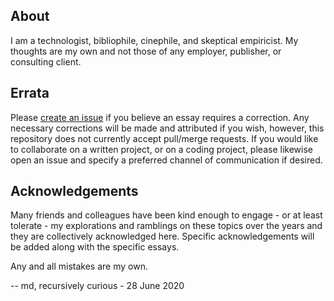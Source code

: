 ## About


I am a technologist, bibliophile, cinephile, and skeptical empiricist. My thoughts are my own and not those of any employer, publisher, or consulting client. 

## Errata

Please [create an issue](https://github.com/recursivelycurious/essays/issues) if you believe an essay requires a correction. Any necessary corrections will be made and attributed if you wish, however, this repository does not currently accept pull/merge requests. If you would like to collaborate on a written project, or on a coding project, please likewise open an issue and specify a preferred channel of communication if desired.

## Acknowledgements

Many friends and colleagues have been kind enough to engage - or at least tolerate - my explorations and ramblings on these topics over the years and they are collectively acknowledged here. Specific acknowledgements will be added along with the specific essays.

Any and all mistakes are my own.

-- md, recursively curious - 28 June 2020